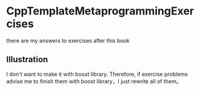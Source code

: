 # CppTemplateMetaprogrammingExercises
there are my answers to exercises after this book
  
## Illustration
I don't want to make it with boost library. Therefore, if exercise problems advise me to finish them with boost library，I just rewrite all of them。

